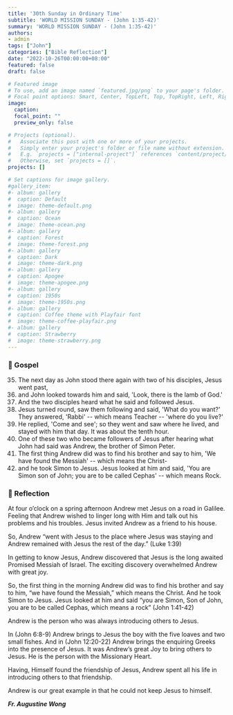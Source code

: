 ```yaml
---
title: '30th Sunday in Ordinary Time'
subtitle: 'WORLD MISSION SUNDAY - (John 1:35-42)'
summary: 'WORLD MISSION SUNDAY - (John 1:35-42)'
authors:
- admin
tags: ["John"]
categories: ["Bible Reflection"]
date: "2022-10-26T00:00:00+08:00"
featured: false
draft: false

# Featured image
# To use, add an image named `featured.jpg/png` to your page's folder.
# Focal point options: Smart, Center, TopLeft, Top, TopRight, Left, Right, BottomLeft, Bottom, BottomRight
image:
  caption:
  focal_point: ""
  preview_only: false

# Projects (optional).
#   Associate this post with one or more of your projects.
#   Simply enter your project's folder or file name without extension.
#   E.g. `projects = ["internal-project"]` references `content/project/deep-learning/index.md`.
#   Otherwise, set `projects = []`.
projects: []

# Set captions for image gallery.
#gallery_item:
#- album: gallery
#  caption: Default
#  image: theme-default.png
#- album: gallery
#  caption: Ocean
#  image: theme-ocean.png
#- album: gallery
#  caption: Forest
#  image: theme-forest.png
#- album: gallery
#  caption: Dark
#  image: theme-dark.png
#- album: gallery
#  caption: Apogee
#  image: theme-apogee.png
#- album: gallery
#  caption: 1950s
#  image: theme-1950s.png
#- album: gallery
#  caption: Coffee theme with Playfair font
#  image: theme-coffee-playfair.png
#- album: gallery
#  caption: Strawberry
#  image: theme-strawberry.png
---
```


### :love_letter: Gospel
35. The next day as John stood there again with two of his disciples, Jesus went past,
36. and John looked towards him and said, 'Look, there is the lamb of God.'
37. And the two disciples heard what he said and followed Jesus.
38. Jesus turned round, saw them following and said, 'What do you want?' They answered, 'Rabbi' -- which means Teacher -- 'where do you live?'
39. He replied, 'Come and see'; so they went and saw where he lived, and stayed with him that day. It was about the tenth hour.
40. One of these two who became followers of Jesus after hearing what John had said was Andrew, the brother of Simon Peter.
41. The first thing Andrew did was to find his brother and say to him, 'We have found the Messiah' -- which means the Christ-
42. and he took Simon to Jesus. Jesus looked at him and said, 'You are Simon son of John; you are to be called Cephas' -- which means Rock.

### :speech_balloon: Reflection
At four o’clock on a spring afternoon Andrew met Jesus on a road in Galilee. Feeling that Andrew wished to linger long with Him and talk out his problems and his troubles. Jesus invited Andrew as a friend to his house.

So, Andrew “went with Jesus to the place where Jesus was staying and Andrew remained with Jesus the rest of the day.” (Luke 1:39)

In getting to know Jesus, Andrew discovered that Jesus is the long awaited Promised Messiah of Israel. The exciting discovery overwhelmed Andrew with great joy.

So, the first thing in the morning Andrew did was to find his brother and say to him, “we have found the Messiah,” which means the Christ. And he took Simon to Jesus. Jesus looked at him and said “you are Simon, Son of John, you are to be called Cephas, which means a rock” (John 1:41-42)

Andrew is the person who was always introducing others to Jesus.

In (John 6:8-9) Andrew brings to Jesus the boy with the five loaves and two small fishes. And in (John 12:20-22) Andrew brings the enquiring Greeks into the presence of Jesus.
It was Andrew’s great Joy to bring others to Jesus. He is the person with the Missionary Heart.

Having, Himself found the friendship of Jesus, Andrew spent all his life in introducing others to that friendship.

Andrew is our great example in that he could not keep Jesus to himself.

___Fr. Augustine Wong___